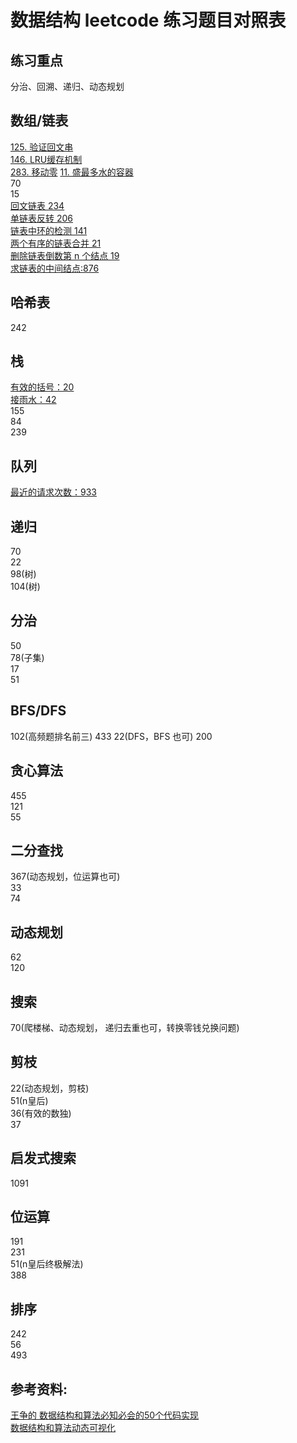 # 数据结构 leetcode 练习题目对照表

## 练习重点

分治、回溯、递归、动态规划

## 数组/链表

[125. 验证回文串](https://leetcode-cn.com/problems/valid-palindrome)  
[146. LRU缓存机制](https://leetcode-cn.com/problems/lru-cache/)  
[283. 移动零](https://leetcode-cn.com/problems/move-zeroes/)
[11. 盛最多水的容器](https://leetcode-cn.com/problems/container-with-most-water)   
70  
15  
[回文链表 234](https://leetcode-cn.com/problems/palindrome-linked-list/)  
[单链表反转 206](https://leetcode-cn.com/problems/reverse-linked-list/)  
[链表中环的检测 141](https://leetcode-cn.com/problems/linked-list-cycle/)    
[两个有序的链表合并 21](https://leetcode-cn.com/problems/merge-two-sorted-lists/)  
[删除链表倒数第 n 个结点 19](https://leetcode-cn.com/problems/remove-nth-node-from-end-of-list/)  
[求链表的中间结点:876](https://leetcode-cn.com/problems/middle-of-the-linked-list/)  

## 哈希表

242  

## 栈

[有效的括号：20](https://leetcode-cn.com/problems/valid-parentheses/)  
[接雨水：42](https://leetcode-cn.com/problems/trapping-rain-water/)  
155  
84  
239  


## 队列

[最近的请求次数：933](https://leetcode-cn.com/problems/number-of-recent-calls/)  


## 递归

70  
22  
98(树)  
104(树)  

## 分治

50  
78(子集)  
17  
51  

## BFS/DFS

102(高频题排名前三)
433
22(DFS，BFS 也可)
200

## 贪心算法

455   
121  
55  

## 二分查找

367(动态规划，位运算也可)  
33  
74  


## 动态规划

62  
120  


## 搜索

70(爬楼梯、动态规划， 递归去重也可，转换零钱兑换问题)  

## 剪枝

22(动态规划，剪枝)  
51(n皇后)  
36(有效的数独)  
37  

## 启发式搜索

1091  

## 位运算

191  
231  
51(n皇后终极解法)  
388

## 排序

242  
56  
493  


## 参考资料:

[王争的 数据结构和算法必知必会的50个代码实现](https://github.com/wangzheng0822/algo)  
[数据结构和算法动态可视化](https://visualgo.net/zh)

